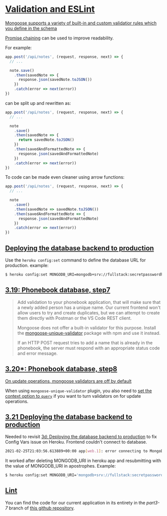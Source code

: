 # [Validation and ESLint](https://fullstackopen.com/en/part3/validation_and_es_lint)

[Mongoose supports a variety of built-in and custom validatior rules which you define in the schema](https://mongoosejs.com/docs/validation.html)


[Promise chaining](https://javascript.info/promise-chaining) can be used to improve readability.

For example:

```js
app.post('/api/notes', (request, response, next) => {
  // ...

  note.save()
    .then(savedNote => {
      response.json(savedNote.toJSON())
    })
    .catch(error => next(error)) 
})
```

can be split up and rewritten as:

```js
app.post('/api/notes', (request, response, next) => {
  // ...

  note
    .save()
    .then(savedNote => {
      return savedNote.toJSON()    
    })    
    .then(savedAndFormattedNote => {      
      response.json(savedAndFormattedNote)    
    })
    .catch(error => next(error)) 
})
```

To code can be made even cleaner using arrow functions:

```js
app.post('/api/notes', (request, response, next) => {
  // ...

  note
    .save()
    .then(savedNote => savedNote.toJSON())    
    .then(savedAndFormattedNote => {
      response.json(savedAndFormattedNote)
    }) 
    .catch(error => next(error)) 
})
```


## [Deploying the database backend to production](https://fullstackopen.com/en/part3/validation_and_es_lint#deploying-the-database-backend-to-production)

Use the `heroku config:set` command to define the database URL for production. example:

```bash
$ heroku config:set MONGODB_URI=mongodb+srv://fullstack:secretpasswordhere@cluster0-ostce.mongodb.net/note-app?retryWrites=true
```


## [3.19: Phonebook database, step7](https://fullstackopen.com/en/part3/validation_and_es_lint#exercises-3-19-3-21)

>  Add validation to your phonebook application, that will make sure that a newly added person has a unique name. Our current frontend won't allow users to try and create duplicates, but we can attempt to create them directly with Postman or the VS Code REST client.
>
> Mongoose does not offer a built-in validator for this purpose. Install the [mongoose-unique-validator](https://github.com/blakehaswell/mongoose-unique-validator#readme) package with npm and use it instead.
>
> If an HTTP POST request tries to add a name that is already in the phonebook, the server must respond with an appropriate status code and error message.



## [3.20*: Phonebook database, step8](https://fullstackopen.com/en/part3/validation_and_es_lint#exercises-3-19-3-21)

[On update operations, mongoose validators are off by default](https://mongoosejs.com/docs/validation.html)

When using `mongoose-unique-validator` plugin, you also need to [set the context option to `query`](https://github.com/blakehaswell/mongoose-unique-validator#find--updates) if you want to turn validators on for update operations.


## [3.21 Deploying the database backend to production](https://fullstackopen.com/en/part3/validation_and_es_lint#exercises-3-19-3-21)

Needed to revisit [3d: Deploying the database backend to production](https://fullstackopen.com/en/part3/validation_and_es_lint#deploying-the-database-backend-to-production) to fix Config Vars issue on Heroku. Frontend couldn't connect to database.

```bash
2021-02-25T21:03:56.613889+00:00 app[web.1]: error connecting to MongoDB: The `uri` parameter to `openUri()` must be a string, got "undefined". Make sure the first parameter to `mongoose.connect()` or `mongoose.createConnection()` is a string.
```


It worked after deleting MONGODB_URI in heroku app and resubmitting with the value of MONGODB_URI in apostrophes. Example:

```bash
$ heroku config:set MONGODB_URI='mongodb+srv://fullstack:secretpasswordhere@cluster0-ostce.mongodb.net/note-app?retryWrites=true'
```


## [Lint](https://fullstackopen.com/en/part3/validation_and_es_lint#lint)

You can find the code for our current application in its entirety in the _part3-7_ branch of [this github repository](https://github.com/fullstack-hy2020/part3-notes-backend/tree/part3-7).